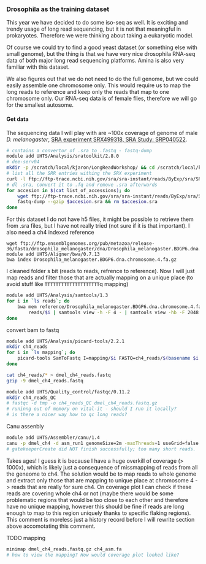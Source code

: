 ### Drosophila as the training dataset

This year we have decided to do some iso-seq as well. It is exciting and trendy usage of long read sequencing, but it is not that meaningful in prokaryotes.
Therefore we were thinking about taking a eukaryotic model.

Of course we could try to find a good yeast dataset (or something else with small genome),
but the thing is that we have very nice drosophila RNA-seq data of both major long read sequencing platforms.
Amina is also very familiar with this dataset.

We also figures out that we do not need to do the full genome, but we could easily assemble one chromosome only.
This would require us to map the long reads to reference and keep only the reads that map to one chromosome only.
Our RNA-seq data is of female flies, therefore we will go for the smallest autosome.

#### Get data

The sequencing data I will play with are ~100x coverage of genome of male _D. melanogaster_, [SRA experiment
SRX499318, SRA Study: SRP040522](https://www.ncbi.nlm.nih.gov/Traces/study/?acc=SRX499318).

```bash
# contains a convertor of .sra to .fastq - fastq-dump
module add UHTS/Analysis/sratoolkit/2.8.0
# dee-serv04
mkdir -p /scratch/local/kjaron/LongReadWorkshop/ && cd /scratch/local/kjaron/LongReadWorkshop/
# list all the SRR entries withing the SRX experiment
curl -l ftp://ftp-trace.ncbi.nih.gov/sra/sra-instant/reads/ByExp/sra/SRX/SRX499/SRX499318/ > list_of_accessions
# dl .sra, convert it to .fq and remove .sra afterwards
for accesion in $(cat list_of_accessions); do
    wget ftp://ftp-trace.ncbi.nih.gov/sra/sra-instant/reads/ByExp/sra/SRX/SRX499/SRX499318/$accesion/$accesion.sra
    fastq-dump --gzip $accesion.sra && rm $accesion.sra
done
```

For this dataset I do not have h5 files, it might be possible to retrieve them from .sra files, but I have not really tried (not sure if it is that important). I also need a ch4 indexed reference

```
wget ftp://ftp.ensemblgenomes.org/pub/metazoa/release-36/fasta/drosophila_melanogaster/dna/Drosophila_melanogaster.BDGP6.dna.chromosome.4.fa.gz
module add UHTS/Aligner/bwa/0.7.13
bwa index Drosophila_melanogaster.BDGP6.dna.chromosome.4.fa.gz
```

I cleaned folder s bit (reads to reads, refrence to reference).
Now I will just map reads and filter those that are actually mapping on a unique place (to avoid stuff like `TTTTTTTTTTTTTTTTTTTT`q mapping)

```bash
module add UHTS/Analysis/samtools/1.3
for i in `ls reads`; do
    bwa mem reference/Drosophila_melanogaster.BDGP6.dna.chromosome.4.fa.gz \
        reads/$i | samtools view -h -F 4 - | samtools view -hb -F 2048 - > mapping/$(basename $i .fastq.gz).bam &
done
```

convert bam to fastq

```bash
module add UHTS/Analysis/picard-tools/2.2.1
mkdir ch4_reads
for i in `ls mapping`; do
    picard-tools SamToFastq I=mapping/$i FASTQ=ch4_reads/$(basename $i .bam).fastq QUIET=true
done
```

```bash
cat ch4_reads/* > dmel_ch4_reads.fastq
gzip -9 dmel_ch4_reads.fastq

module add UHTS/Quality_control/fastqc/0.11.2
mkdir ch4_reads_QC
# fastqc -d tmp -o ch4_reads_QC dmel_ch4_reads.fastq.gz
# runinng out of memory on vital-it - should I run it locally?
# is there a nicer way how to qc long reads?
```

Canu assenbly

```bash
module add UHTS/Assembler/canu/1.4
canu -p dmel_ch4 -d asm_run1 genomeSize=2m -maxThreads=1 useGrid=false -pacbio-raw dmel_ch4_reads.fastq.gz
# gatekeeperCreate did NOT finish successfully; too many short reads.  Check your reads!
```

Takes ages! I guess it is because I have a huge overkill of coverage (> 1000x), which is likely just a consequence of missmapping of reads from all the geneome to ch4.
The solution would be to map reads to whole genome and extract only those that are mapping to unique place at chromosome 4 -> reads that are really for sure ch4.
On coverage plot I can check if these reads are covering whole ch4 or not (maybe there would be some problematic regions that would be too close to each other and therefore have no unique mapping,
however this should be fine if reads are long enough to map to this region uniquely thanks to specific flaking regions).
This comment is moreless just a history record before I will rewrite section above accomotating this comment.


TODO mapping

```bash
minimap dmel_ch4_reads.fastq.gz ch4_asm.fa
# how to view the mapping? How would coverage plot looked like?
```
